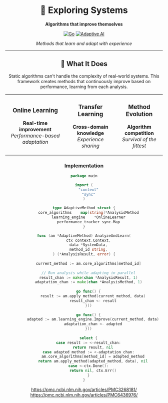 <div align="center">

# 🔮 Exploring Systems

**Algorithms that improve themselves**

[![Go](https://img.shields.io/badge/Go-00ADD8?style=for-the-badge&logo=go&logoColor=white)]()
[![Adaptive AI](https://img.shields.io/badge/Adaptive_AI-FF4081?style=for-the-badge&logo=cpu&logoColor=white)]()

*Methods that learn and adapt with experience*

</div>

---

<div align="center">

## 🎯 What It Does

Static algorithms can't handle the complexity of real-world systems. This framework creates methods that continuously improve based on performance, learning from each analysis.

</div>

<table align="center">
<tr>
<td align="center">

### Online Learning
**Real-time improvement**  
*Performance-based adaptation*

</td>
<td align="center">

### Transfer Learning
**Cross-domain knowledge**  
*Experience sharing*

</td>
<td align="center">

### Method Evolution
**Algorithm competition**  
*Survival of the fittest*

</td>
</tr>
</table>

<div align="center">

### Implementation

```go
package main

import (
    "context"
    "sync"
)

type AdaptiveMethod struct {
    core_algorithms    map[string]*AnalysisMethod
    learning_engine    *OnlineLearner
    performance_tracker sync.Map
}

func (am *AdaptiveMethod) AnalyzeAndLearn(
    ctx context.Context,
    data *SystemData,
    method_id string,
) (*AnalysisResult, error) {
    
    current_method := am.core_algorithms[method_id]
    
    // Run analysis while adapting in parallel
    result_chan := make(chan *AnalysisResult, 1)
    adaptation_chan := make(chan *AnalysisMethod, 1)
    
    go func() {
        result := am.apply_method(current_method, data)
        result_chan <- result
    }()
    
    go func() {
        adapted := am.learning_engine.Improve(current_method, data)
        adaptation_chan <- adapted
    }()
    
    select {
    case result := <-result_chan:
        return result, nil
    case adapted_method := <-adaptation_chan:
        am.core_algorithms[method_id] = adapted_method
        return am.apply_method(adapted_method, data), nil
    case <-ctx.Done():
        return nil, ctx.Err()
    }
}
```

https://pmc.ncbi.nlm.nih.gov/articles/PMC3268181/
https://pmc.ncbi.nlm.nih.gov/articles/PMC6436976/

</div>

